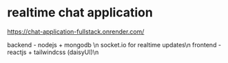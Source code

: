 # realtime chat application

https://chat-application-fullstack.onrender.com/

backend - nodejs + mongodb \n
socket.io for realtime updates\n
frontend - reactjs + tailwindcss (daisyUI)\n
